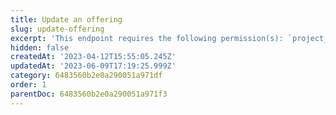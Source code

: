 ```yaml
---
title: Update an offering
slug: update-offering
excerpt: 'This endpoint requires the following permission(s): `project_configuration:offerings:read_write`.'
hidden: false
createdAt: '2023-04-12T15:55:05.245Z'
updatedAt: '2023-06-09T17:19:25.999Z'
category: 6483560b2e0a290051a971df
order: 1
parentDoc: 6483560b2e0a290051a971f3
---
```

